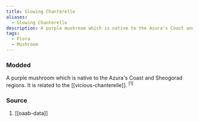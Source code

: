 ```yaml
---
title: Glowing Chanterelle
aliases:
  - Glowing Chanterelle
description: A purple mushroom which is native to the Azura's Coast and Sheogorad regions.
tags:
  - Flora
  - Mushroom
---
```

### Modded
A purple mushroom which is native to the Azura's Coast and Sheogorad regions. It is related to the [[vicious-chanterelle]]. <sup>[1]</sup>
### Source
1. [[oaab-data]]
